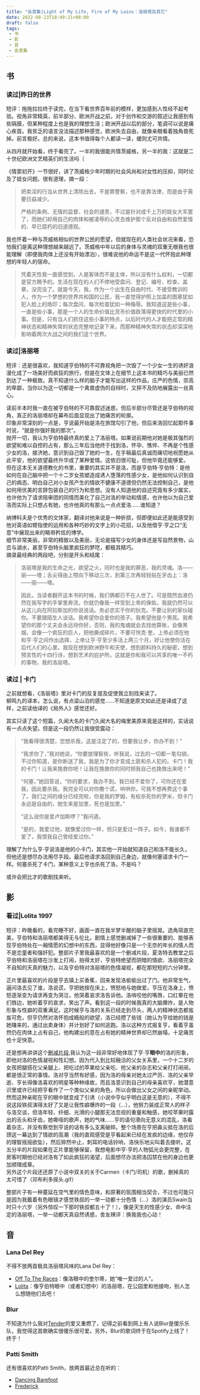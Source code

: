 ```yaml
---
title: "会意集|Light of My Life, Fire of My Loins：洛丽塔及其它"
date: 2022-08-23T18:49:21+08:00
draft: false
tags: 
 - 书
 - 影
 - 音
 - 会意集
---
```

## 书
### 读过|昨日的世界
短评：拖拖拉拉终于读完，在当下看世界百年前的模样，更加感到人性经不起考验。视角非常精英，前半部分、欧洲开战之前，对于创作和交游的叙述让我感到有些隔膜，但某种程度上也是我的理想生活；欧洲开战以后的部分，笔调可以说是痛心疾首。我贫乏的语言没法描述那种感觉，欧洲失去自由，就像亲眼看着独角兽死掉。前言极好。总的来说，这本书值得每个人都读一读，缓则尤可共情。

从四月就开始看，终于看完了。一半的我很能共情茨威格，另一半的我：这就是二十世纪欧洲文艺精英们的生活吗（

《情窦初开》一节很好，讲了茨威格少年时期的社会风尚和对女性的压抑，同时论及了妓女问题。很有道理，摘一段：
>把卖淫的行当从世界上清除出去，不是靠警察，也不是靠法律，而是由于需要日益减少。
>
>严格的条例、无情的监督、社会的谴责，不过是针对成千上万的妓女大军罢了，而她们却用自己的肉体和被凌辱的心灵去维护那个反对自由和自然爱情的、早已腐朽的旧道德观。

我也怀着一种与茨威格相似的世界公民的愿望，但就现在的人类社会状况来看，恐怕我们是离这种理想越来越远了。茨威格中年以后的身体与灵魂的双重无根我也很能理解（即便我肉体上还没有开始漂泊），很难说他的命运不是这一代怀抱此种理想的年轻人的宿命。
>凭着天性我一直感觉到，人是客体而不是主体，所以没有什么权利，一切都是官方赐予的。生活在现在的人们不停地受盘问、登记、编号、检查、盖章，没完没了。就是今天，我，作为一个出生在自由时代、不接受教训的人，作为一个梦想的世界共和国的公民，我一直觉得护照上加盖的图章犹如犯人脸上的烙印；每次盘问、每次检查犹如一种侮辱。我知道这是些小事，一直是些小事，那是一个人的生命价值比货币价值跌落得更快的时代里的小事。但是，只有当人们抓住这些小事的特点，以后时代的人才能把正常的精神状态和精神失常的状态完整地记录下来，而那种精神失常的状态却深深地影响着两次大战之间的我们这个世界。
### 读过|洛丽塔
短评：还是很喜欢，我知道亨伯特的不可靠视角把一次毁了一个少女一生的诱奸浪漫化成了一场美好而疯狂的旅行，但是在文体上在细节上这本书的精巧与美丽已然到达了一种极致。真不知道什么样的脑子才能写出这样的作品，庄严的色情，崇高的卑鄙，当你以为这一切都是一个禽兽虚伪的自辩时，又猝不及防地展露出一丝真心。

读前半本时我一直在被亨伯特的不可靠叙述迷惑，但后半部分尽管还是亨伯特的视角，真正的洛丽塔却在幕布后面显现出了她痛苦的轮廓。  
印象非常深刻的一点是，亨说最开始是洛在旅馆勾引了他，但后来洛回忆起那件事时说，“就是你强奸我的那次”。  
抛开一切，我认为亨伯特最终真的爱上了洛丽塔。如果说前期他对她是极其强烈的欲望和难以自控的占有，那么三年后当他终于找到洛，怀孕、憔悴、不再是个性感少女的洛，接济她，意识到自己毁了她的一生，在手稿最后真诚而痛切地祝愿她从此平安，他的欲望最终升华成了某种爱情。这依旧很可耻，但他毕竟还能够爱。  
但在这本无关道德教化的书里，重要的其实并不是洛，而是亨伯特·亨伯特：是他如何在自己脑中把一个十二岁女孩塑造成诱人堕落的性感少女，是他如何认识到自己的病态、明白自己对小女孩产生的情欲不健康不道德但仍然无法控制自己，是他如何用优美的言辞包装自己的行为和思想。没有人知道他的自述究竟有多少属实，也许他为了请求陪审团的同情而美化了自己对洛的举动和情感，也许他以为自己爱洛而实际上只想占有她，也许他真的有那么一点点爱洛……谁知道？

纳博科夫是个优秀的文体家，翻译对他来说是一种折损，但即便如此还是能感受到他对英语如臂指使的运用和各种巧妙的文字上的小花招，以及他借亨·亨之口“无意”中展现出来的略带矜炫的博学。  
细节非常美丽，非常的精致以及美丽，无论是描写少女的身体还是写自然景物，山峦与湖水，甚至亨伯特头脑里疯狂的梦呓，都极其精巧。  
摘录最经典的两段吧，分别是开头和结尾：
> 洛丽塔是我的生命之光，欲望之火，同时也是我的罪恶，我的灵魂。洛——丽——塔；舌尖得由上颚向下移动三次，到第三次再轻轻贴在牙齿上：洛——丽——塔。
> 
> 因此，当读者翻开这本书的时候，我们俩都已不在人世了。可是既然血液仍然在我写字的手掌里奔流，你就仍像我一样受到上帝的保佑，我就仍然可以从这儿向在阿拉斯加的你说说话。务必忠实于你的狄克。不要让别的家伙碰你。不要跟陌生人谈话。我希望你会爱你的孩子。我希望他是个男孩。我希望你的那个丈夫会永远待你好，否则，我的鬼魂就会去找他算账，会像黑烟，会像一个疯狂的巨人，把他撕成碎片。不要可怜克·奎。上帝必须在他和亨·亨之间作出选择，上帝让亨·亨至少多活上两三个月，好让他使你活在后代人们的心里。我现在想到欧洲野牛和天使，想到颜料持久的秘密，想到预言性的十四行诗，想到艺术的庇护所。这就是你和我可以共享的唯一不朽的事物，我的洛丽塔。
### 读过 | 卡门
之前就想看，《洛丽塔》里对卡门的反复提及促使我立刻找来读了。  
柳鸣九的译本，怎么说，有点梁山泊的感觉……不知道是原文如此还是译成了这样，之前读他译的《局外人》感觉还好。

其实只读了这个短篇，久闻大名的卡门久闻大名的梅里美原来竟是这样的，实话说有一点点失望。但是这一段仍然让我很受震动：
>“我看得很清楚，您想杀我，这是注定了的，但要我让步，你办不到！”
>
>“我求你了，”我对她说，“你要放理智些，听我说，过去的一切都一笔勾销，不过你知道，是你断送了我，我是为了你才变成土匪和杀人犯的。卡门！我的卡门！让我来挽救你吧！让我在挽救你的同时把我自己也挽救出来吧！”
>
>“何塞，”她回答说，“你的要求，我办不到。我已经不爱你了，可你还在爱我，因此要杀我。我完全可以对你撒个谎，哄哄你，可我不想再费这个事了。我们之间的缘分已经完啦，你是我的罗姆，有权杀死你的罗米，但卡门永远是自由的，她生来是加里，死也是加里。”
>
>“这么说你是爱卢加斯啰？”我问道。
>
>“是的，我爱过他，就像爱过你一样，但只是爱过一阵子。如今，我谁都不爱了，我恨我自己曾经爱过你。”

理解了为什么亨·亨说洛是他的小卡门，其实他一开始就知道自己和洛不能长久，但他还是想尽办法用尽手段。最后他请求洛回到自己身边，就像何塞请求卡门一样。何塞杀死了卡门，某种意义上亨也杀死了洛，不是吗？

或许会把比才的歌剧找来听。
## 影
### 看过|Lolita 1997
短评：昨晚看的，看完睡不好，画面一直在我半梦半醒的脑子里摇晃。选角简直完美，亨伯特和洛丽塔都美得无与伦比，剧情上感觉删减掉了一些很重要的、能够表现亨伯特处在一厢情愿的幻想中的东西，显得他好像只是一个无奈的年长的情人而不是恋童者和强奸犯。整部片子里我最喜欢的是一个删减片段，夏洛特去教堂之后亨伯特和洛丽塔在沙发上打闹，拍得太好，亨伯特绝望而阴暗的情欲、洛丽塔完全不自知的天真的魅力，以及亨伯特对洛丽塔的色情凝视，都在那短短的六分钟里。

正片里最喜欢的片段是亨去镇上买香蕉，回来发现洛偷偷出过了门。他非常生气，逼问洛去见了谁，洛说谎，亨把她按在床上，愤怒地与她做爱。亨压在洛身上，愤怒逐渐变为请求再变为哭泣，他哭着哀求洛告诉他。洛啃咬他的嘴唇，口红晕在他们唇边，她听着亨的哀求，笑出了声。看到这一段的时候我真的大脑爆炸，是人物形象与性癖的双重满足。这时候亨与洛的关系已经走到尽头，两人的精神状态都岌岌可危，但亨仍然对洛怀抱成瘾般的欲望，洛已经攒了些钱（她认为亨给她的钱是她赚来的，通过出卖身体）并计划好了如何逃跑。洛以这种方式报复亨，看着亨虽然仍在肉体上占有自己，他构建出的意在占有她的精神世界却已然崩塌，十足痛苦也十足快意。

还是想再讲讲这个[删减片段](https://youtu.be/aMuKT_Obat4),我认为这一段非常好地体现了亨·亨**眼中**的洛的形象，即他对洛的色情凝视和性幻想。因为代入到比较融洽的父女关系里，一个十二岁的女孩把腿搭在父亲腿上、把吃过的苹果给父亲吃、抢父亲的杂志和父亲打打闹闹，都是很正常的事情。洛对亨当然有好感，因为洛的母亲对她太过严厉、洛的父亲早逝、亨长得像洛喜欢的明星等种种缘故，而且洛意识到自己的母亲喜欢亨，她潜意识里或许已经把亨看作了一个类似父亲的角色，所以会做出父女之间的亲昵举动。  
然而这种亲昵在亨的眼中就变成了引诱（小说中亨似乎明白这是无意的），不得不说这段铁叔演得太好了又是让我性癖爆炸的一段（…），他努力装成正常人的样子与洛交谈，但洛年轻、纤细、光滑的小腿那无法忽视的重量和触感，她咬苹果时露出的舌头和牙齿，她嘶哑的歌声，她的气味……亨的语句滑向无意义的混乱，洛看着杂志，并没有察觉到亨说的话有多么支离破碎。整个场景在亨把鼻尖抵在洛的后颈这一幕达到了情欲的高潮（我的直观感受是亨看起来已经在发疯的边缘，他仅存的理智摇摇欲坠），然后猝然中止，刺耳的电话铃响，洛快乐地尖叫着去接听。这五分半的片段如果在正片里能够保留，我想电影中亨·亨的人物弧光会更完整，在房客时期他已经对洛有了如此疯狂的渴望，后面想尽办法把洛囚禁在他的身边也更加顺理成章。  
另外这个片段还还原了小说中双关的关于Carmen（卡门/司机）的歌，删掉真的太可惜了（邓布利多摇头.gif）

整部片子有一种蔓延在空气里的情色意味，和原著的氛围相当契合，不过也可能只是因为我戴着有色眼镜才感觉铁叔的一举一动都十分色情（…）洛的演员Swain当时只十六岁（另外惊叹一下那时铁叔都五十了！），像是天生的性感少女、命中注定的洛丽塔，一举一动都天真自然诱惑，舍友辣评：换我我也心动！
## 音
### Lana Del Rey
不得不放两首极具洛丽塔风味的Lana Del Rey：
- [Off To The Races](https://open.spotify.com/track/3vV6IX7lbyQFmOyAuQpdav)：像洛眼中的奎尔蒂，她“唯一爱过的人”。
- [Lolita](https://open.spotify.com/track/3Kgoe07QIqVCAb6aypPJU5)：像亨伯特眼中（或者幻想中）的洛丽塔，在公园里和他接吻，别人怎么想随他们去吧！
### Blur
不知道为什么我对[Tender](https://open.spotify.com/track/42cxPm9jgbaxIVN77XA1m6)的爱又重燃了，记得之前看到网上有人说Blur是傻乐乐队，我觉得这首歌确实很傻乐很可爱。另外，Blur的歌词终于在Spotify上线了！终于！
### Patti Smith
还有很喜欢的Patti Smith，放两首最近总在听的：
- [Dancing Barefoot](https://open.spotify.com/track/4kPSjEg8u1U4pg2dHHMmtf) 
- [Frederick](https://open.spotify.com/track/1AWSemPzuGu4A9lVhSsFWJ) 

